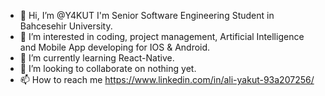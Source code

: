 - 👋 Hi, I’m @Y4KUT I'm Senior Software Engineering Student in Bahcesehir University.
- 👀 I’m interested in coding, project management, Artificial Intelligence and Mobile App developing for IOS & Android.
- 🌱 I’m currently learning React-Native.
- 💞️ I’m looking to collaborate on nothing yet.
- 📫 How to reach me https://www.linkedin.com/in/ali-yakut-93a207256/

<!---
Y4KUT/Y4KUT is a ✨ special ✨ repository because its `README.md` (this file) appears on your GitHub profile.
You can click the Preview link to take a look at your changes.
--->
